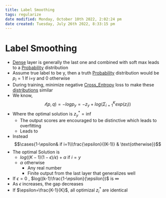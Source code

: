 ```yaml
---
title: Label Smoothing
tags: regularize 
date modified: Monday, October 10th 2022, 2:02:24 pm
date created: Tuesday, July 26th 2022, 8:33:15 pm
---
```


# Label Smoothing
- [Dense](Dense.md) layer is generally the last one and combined with soft max leads to a [Probability](Probability.md) distribution
- Assume true label to be y, then a truth [Probability](Probability.md) distribution would be $p_i=1$ If i=y and 0 otherwise
- During training, minimize negative [Cross_Entropy](Cross_Entropy.md) loss to make these [distributions](Distributions.md) similar
- We know, $$\mathscr{l}(p,q) = -log p_y = -z_y + log(\Sigma^{K}_{i=1}exp(z_i))$$
- Where the optimal solution is $z^{\ast}_{y}=\inf$
	- The output scores are encouraged to be distinctive which leads to overfitting
	- Leads to
- Instead $$\cases{1-\epsilon& if i=1\\\frac{\epsilon}{(K-1)} & \text{otherwise}}$$
- The optimal Solution is
	- $log((K-1)(1-\epsilon)/ \epsilon)+\alpha$ if $i=y$
	- $\alpha$ otherwise
		- Any real number
		- Finite output from the last layer that generalizes well
- If $\epsilon =0$ , $log((k-1)\frac{1-\epsilon}{\epsilon})$ is $\infty$
- As $\epsilon$ increases, the gap decreases
- If $\epsilon=\frac{K-1}{K}$, all optimizal $z^{\ast}_{i}$ are identical

